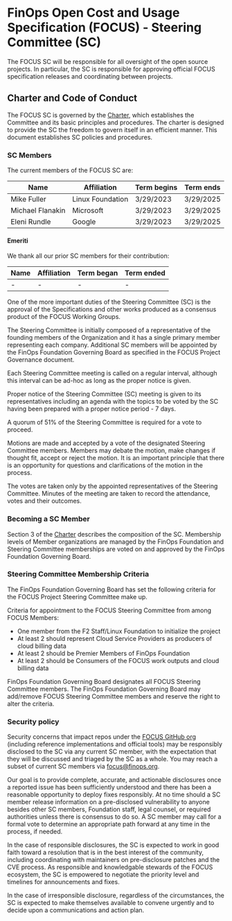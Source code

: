 
# FinOps Open Cost and Usage Specification (FOCUS) - Steering Committee (SC)

The FOCUS SC will be responsible for all oversight of the open source projects. In particular, the SC is responsible for approving official FOCUS specification releases and coordinating between projects.

## Charter and Code of Conduct

The FOCUS SC is governed by the [Charter](FOCUS_-_Membership_Agreement_Package_for_use.pdf), which establishes the Committee and its basic principles and procedures. The charter is designed to provide the SC the freedom to govern itself in an efficient manner. This document establishes SC policies and procedures.

### SC Members

The current members of the FOCUS SC are:

| Name                                               | Affiliation           | Term begins | Term ends    |
| -------------------------------------------------- | --------------------- | ----------- | ------------ |
| Mike Fuller                                        | Linux Foundation      | 3/29/2023   | 3/29/2025    |
| Michael Flanakin                                   | Microsoft             | 3/29/2023   | 3/29/2025    |
| Eleni Rundle                                       | Google                | 3/29/2023   | 3/29/2025    |

#### Emeriti

We thank all our prior SC members for their contribution:

| Name                                               | Affiliation           | Term began  | Term ended   |
| -------------------------------------------------- | --------------------- | ----------- | ------------ |
| -                                                  | -                     | -           | -            |


One of the more important duties of the Steering Committee (SC) is the approval of the Specifications and other works produced as a consensus product of the FOCUS Working Groups.

  The Steering Committee is initially composed of a representative of the founding members of the Organization and it has a single primary member representing each company. Additional SC members will be appointed by the FinOps Foundation Governing Board as specified in the FOCUS Project Governance document.

  Each Steering Committee meeting is called on a regular interval, although this interval can be ad-hoc as long as the proper notice is given.

  Proper notice of the Steering Committee (SC) meeting is given to its representatives including an agenda with the topics to be voted by the SC having been prepared with a proper notice period - 7 days.

  A quorum of 51% of the Steering Committee is required for a vote to proceed.

  Motions are made and accepted by a vote of the designated Steering Committee members. Members may debate the motion, make changes if thought fit, accept or reject the motion. It is an important principle that there is an opportunity for questions and clarifications of the motion in the process.

  The votes are taken only by the appointed representatives of the Steering Committee. Minutes of the meeting are taken to record the attendance, votes and their outcomes.

### Becoming a SC Member

Section 3 of the [Charter](FOCUS_-_Membership_Agreement_Package_for_use.pdf) describes the composition of the SC. Membership levels of Member organizations are managed by the FinOps Foundation and Steering Committee memberships are voted on and approved by the FinOps Foundation Governing Board.


### Steering Committee Membership Criteria

  The FinOps Foundation Governing Board has set the following criteria for the FOCUS Project Steering Committee make up.

  Criteria for appointment to the FOCUS Steering Committee from among FOCUS Members:
  *  One member from the F2 Staff/Linux Foundation to initialize the project
  *  At least 2 should represent Cloud Service Providers as producers of cloud billing data
  *  At least 2 should be Premier Members of FinOps Foundation
  *  At least 2 should be Consumers of the FOCUS work outputs and cloud billing data

  FinOps Foundation Governing Board designates all FOCUS Steering Committee members. The FinOps Foundation Governing Board may add/remove FOCUS Steering Committee members and reserve the right to alter the criteria.

### Security policy

Security concerns that impact repos under the [FOCUS GitHub org](https://github.com/FinOps-Open-Cost-and-Usage-Spec) (including reference implementations and official tools) may be responsibly disclosed to the SC via any current SC member, with the expectation that they will be discussed and triaged by the SC as a whole. You may reach a subset of current SC members via [focus@finops.org](mailto:focus@finops.org).
 
Our goal is to provide complete, accurate, and actionable disclosures once a reported issue has been sufficiently understood and there has been a reasonable opportunity to deploy fixes responsibly. At no time should a SC member release information on a pre-disclosed vulnerability to anyone besides other SC members, Foundation staff, legal counsel, or required authorities unless there is consensus to do so. A SC member may call for a formal vote to determine an appropriate path forward at any time in the process, if needed.

In the case of responsible disclosures, the SC is expected to work in good faith toward a resolution that is in the best interest of the community, including coordinating with maintainers on pre-disclosure patches and the CVE process. As responsible and knowledgable stewards of the FOCUS ecosystem, the SC is empowered to negotiate the priority level and timelines for announcements and fixes.

In the case of irresponsible disclosure, regardless of the circumstances, the SC is expected to make themselves available to convene urgently and to decide upon a communications and action plan.
